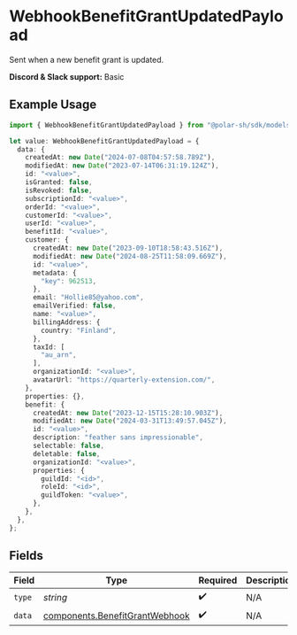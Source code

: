 # WebhookBenefitGrantUpdatedPayload

Sent when a new benefit grant is updated.

**Discord & Slack support:** Basic

## Example Usage

```typescript
import { WebhookBenefitGrantUpdatedPayload } from "@polar-sh/sdk/models/components/webhookbenefitgrantupdatedpayload.js";

let value: WebhookBenefitGrantUpdatedPayload = {
  data: {
    createdAt: new Date("2024-07-08T04:57:58.789Z"),
    modifiedAt: new Date("2023-07-14T06:31:19.124Z"),
    id: "<value>",
    isGranted: false,
    isRevoked: false,
    subscriptionId: "<value>",
    orderId: "<value>",
    customerId: "<value>",
    userId: "<value>",
    benefitId: "<value>",
    customer: {
      createdAt: new Date("2023-09-10T18:58:43.516Z"),
      modifiedAt: new Date("2024-08-25T11:58:09.669Z"),
      id: "<value>",
      metadata: {
        "key": 962513,
      },
      email: "Hollie85@yahoo.com",
      emailVerified: false,
      name: "<value>",
      billingAddress: {
        country: "Finland",
      },
      taxId: [
        "au_arn",
      ],
      organizationId: "<value>",
      avatarUrl: "https://quarterly-extension.com/",
    },
    properties: {},
    benefit: {
      createdAt: new Date("2023-12-15T15:28:10.903Z"),
      modifiedAt: new Date("2024-03-31T13:49:57.045Z"),
      id: "<value>",
      description: "feather sans impressionable",
      selectable: false,
      deletable: false,
      organizationId: "<value>",
      properties: {
        guildId: "<id>",
        roleId: "<id>",
        guildToken: "<value>",
      },
    },
  },
};
```

## Fields

| Field                                                                            | Type                                                                             | Required                                                                         | Description                                                                      |
| -------------------------------------------------------------------------------- | -------------------------------------------------------------------------------- | -------------------------------------------------------------------------------- | -------------------------------------------------------------------------------- |
| `type`                                                                           | *string*                                                                         | :heavy_check_mark:                                                               | N/A                                                                              |
| `data`                                                                           | [components.BenefitGrantWebhook](../../models/components/benefitgrantwebhook.md) | :heavy_check_mark:                                                               | N/A                                                                              |